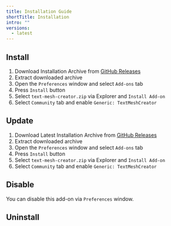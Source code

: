 ```yaml
---
title: Installation Guide
shortTitle: Installation
intro: ""
versions:
  - latest
---
```


## Install

1. Download Installation Archive from [GitHub Releases](https://github.com/mika-f/text-mesh-creator/releases/latest)
2. Extract downloaded archive
3. Open the `Preferences` window and select `Add-ons` tab
4. Press `Install` button
5. Select `text-mesh-creator.zip` via Explorer and `Install Add-on`
6. Select `Community` tab and enable `Generic: TextMeshCreator`

## Update

1. Download Latest Installation Archive from [GitHub Releases](https://github.com/mika-f/text-mesh-creator/releases/latest)
2. Extract downloaded archive
3. Open the `Preferences` window and select `Add-ons` tab
4. Press `Install` button
5. Select `text-mesh-creator.zip` via Explorer and `Install Add-on`
6. Select `Community` tab and enable `Generic: TextMeshCreator`

## Disable

You can disable this add-on via `Preferences` window.

## Uninstall
